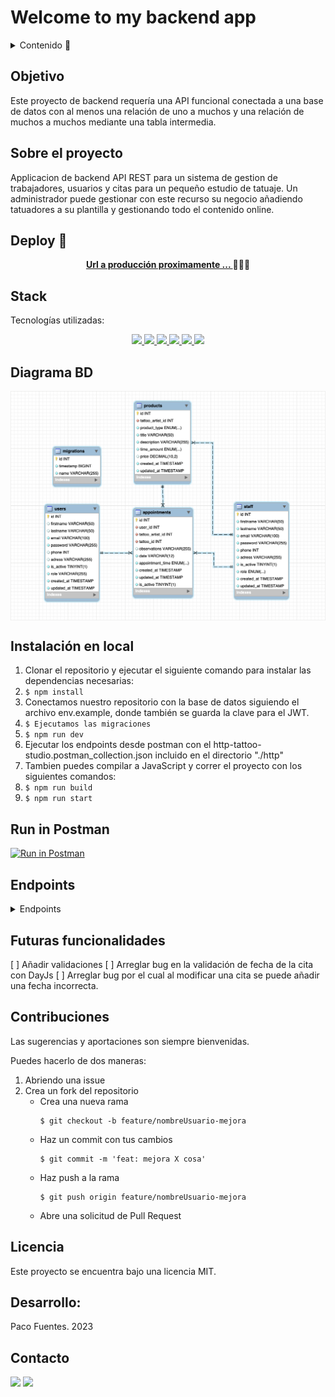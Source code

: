 # Welcome to my backend app

<details>
  <summary>Contenido 📝</summary>
  <ol>
    <li><a href="#objetivo">Objetivo</a></li>
    <li><a href="#sobre-el-proyecto">Sobre el proyecto</a></li>
    <li><a href="#deploy-🚀">Deploy</a></li>
    <li><a href="#stack">Stack</a></li>
    <li><a href="#diagrama-bd">Diagrama</a></li>
    <li><a href="#instalación-en-local">Instalación</a></li>
    <li><a href="#endpoints">Endpoints</a></li>
    <li><a href="#futuras-funcionalidades">Futuras funcionalidades</a></li>
    <li><a href="#contribuciones">Contribuciones</a></li>
    <li><a href="#licencia">Licencia</a></li>
    <li><a href="#desarrollo">Desarrollo</a></li>
    <li><a href="#agradecimientos">Agradecimientos</a></li>
    <li><a href="#contacto">Contacto</a></li>
  </ol>
</details>

## Objetivo
Este proyecto de backend requería una API funcional conectada a una base de datos con al menos una relación de uno a muchos y una relación de muchos a muchos mediante una tabla intermedia.

## Sobre el proyecto
Applicacion de backend API REST para un sistema de gestion de trabajadores, usuarios y citas para un pequeño estudio de tatuaje.
Un administrador puede gestionar con este recurso su negocio añadiendo tatuadores a su plantilla y gestionando todo el contenido online.  

## Deploy 🚀
<div align="center">
    <a href="https://www.google.com"><strong>Url a producción proximamente ... </strong></a>🚀🚀🚀
</div>

## Stack
Tecnologías utilizadas:
<div align="center">
<a href="https://www.mysql.com/">
    <img src= "https://img.shields.io/badge/mysql-3E6E93?style=for-the-badge&logo=mysql&logoColor=white"/>
</a>
<a href="https://www.expressjs.com/">
    <img src= "https://img.shields.io/badge/express.js-%23404d59.svg?style=for-the-badge&logo=express&logoColor=%2361DAFB"/>
</a>
<a href="https://nodejs.org/es/">
    <img src= "https://img.shields.io/badge/node.js-026E00?style=for-the-badge&logo=node.js&logoColor=white"/>
</a>
<a href="https://www.typescriptlang.org/">
    <img src= "https://img.shields.io/badge/TypeScript-007ACC?style=for-the-badge&logo=typescript&logoColor=white"/>
</a>
<a href="https://jwt.io//">
    <img src= "https://img.shields.io/badge/JWT-black?style=for-the-badge&logo=JSON%20web%20tokens"/>
</a>
<a href="https://www.postman.com/">
    <img src= "https://img.shields.io/badge/Postman-FF6C37?style=for-the-badge&logo=postman&logoColor=white"/>
</a>
 </div>


## Diagrama BD
<img src="./img/table-relationship-diagram.png" align= "center"/>

## Instalación en local
1. Clonar el repositorio y ejecutar el siguiente comando para instalar las dependencias necesarias:
2. ` $ npm install `
3. Conectamos nuestro repositorio con la base de datos siguiendo el archivo env.example, donde también se guarda la clave para el JWT.
4. ``` $ Ejecutamos las migraciones ``` 
5. ``` $ npm run dev ``` 
6. Ejecutar los endpoints desde postman con el http-tattoo-studio.postman_collection.json incluido en el directorio "./http"
7. Tambien puedes compilar a JavaScript y correr el proyecto con los siguientes comandos:
8. ``` $ npm run build ```
9. ``` $ npm run start ```

## Run in Postman

[![Run in Postman](https://run.pstmn.io/button.svg)](https://god.gw.postman.com/run-collection/30593617-05249675-7766-40ce-aea4-af483af6d4de?action=collection%2Ffork&source=rip_markdown&collection-url=entityId%3D30593617-05249675-7766-40ce-aea4-af483af6d4de%26entityType%3Dcollection%26workspaceId%3D624a1798-d9bc-4ee8-842a-0c53f919503d)

## Endpoints
<details>
<summary>Endpoints</summary>

- AUTH
    - HELLO

            GET http://localhost:4000/helloworld 

    - REGISTER

            POST http://localhost:4000/register/admin
        body:
        ``` js
            {
                "firstname": "Juan Manuel",
                "lastname": "Apellido Aburrido",
                "email": "admin@admin.com",
                "password": "12345",
                "phone": "123456789",
                "adress": "Calle del Admin, 12, 3, 46011, Valencia, España",
                "role":"admin"
            }
        ```

    - LOGIN

            POST http://localhost:4000/staff/login
        body:
        ``` js
            {
                "email": "admin@admin.com",
                "password": "12345"
            }
        ```
- RUTINAS
    - RECUPERAR RUTINAS  

            GET http://localhost:3000/api/rutina

    - ...
</details>

## Futuras funcionalidades
[ ] Añadir validaciones
[ ] Arreglar bug en la validación de fecha de la cita con DayJs
[ ] Arreglar bug por el cual al modificar una cita se puede añadir una fecha incorrecta.

## Contribuciones
Las sugerencias y aportaciones son siempre bienvenidas.  

Puedes hacerlo de dos maneras:

1. Abriendo una issue
2. Crea un fork del repositorio
    - Crea una nueva rama  
        ```
        $ git checkout -b feature/nombreUsuario-mejora
        ```
    - Haz un commit con tus cambios 
        ```
        $ git commit -m 'feat: mejora X cosa'
        ```
    - Haz push a la rama 
        ```
        $ git push origin feature/nombreUsuario-mejora
        ```
    - Abre una solicitud de Pull Request

## Licencia
Este proyecto se encuentra bajo una licencia MIT.


## Desarrollo:

Paco Fuentes. 2023

## Contacto
<a href = "mailto:pacofuentes.work@gmail.com"><img src="https://img.shields.io/badge/Gmail-C6362C?style=for-the-badge&logo=gmail&logoColor=white" target="_blank"></a>
<a href="https://www.linkedin.com/in/paco-fuentes-805a40290/" target="_blank"><img src="https://img.shields.io/badge/-LinkedIn-%230077B5?style=for-the-badge&logo=linkedin&logoColor=white" target="_blank"></a> 
</p>
